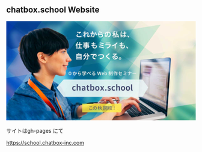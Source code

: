 ## chatbox.school Website

![chatbox.school](https://raw.githubusercontent.com/chatbox-inc/school/master/public/img/ogp.jpg "chatbox.shool")


サイトはgh-pages にて

https://school.chatbox-inc.com
